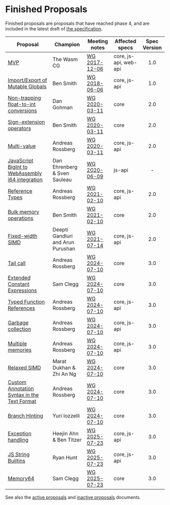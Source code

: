 # Finished Proposals

Finished proposals are proposals that have reached phase 4, and are included in the latest draft of [the specification](http://webassembly.github.io/spec/).

| Proposal                                                             | Champion         | Meeting notes        | Affected specs | Spec Version |
| -------------------------------------------------------------------- | ---------------- | ---------------------|----------------|:-------:|
| [MVP][mvp]                                                           | The Wasm CG      | [WG 2017-12-06][WG-2017-12-06] | core, js-api, web-api | 1.0 |
| [Import/Export of Mutable Globals][import_export_of_mutable_globals] | Ben Smith        | [WG 2018-06-06][WG-2018-06-06] | core, js-api | 1.0 |
| [Non-trapping float-to-int conversions][non-trapping_float-to-int_conversions] | Dan Gohman       | [WG 2020-03-11][WG-2020-03-11] | core | 2.0 |
| [Sign-extension operators][sign-extension_operators]                           | Ben Smith        | [WG 2020-03-11][WG-2020-03-11] | core | 2.0 |
| [Multi-value][multi-value]                                                     | Andreas Rossberg | [WG 2020-03-11][WG-2020-03-11] | core, js-api | 2.0 |
| [JavaScript BigInt to WebAssembly i64 integration][javascript_bigint_to_webassembly_i64_integration] | Dan Ehrenberg & Sven Sauleau           | [WG 2020-06-09][WG-2020-06-09] | js-api | - |
| [Reference Types][reference_types]                                             | Andreas Rossberg | [WG 2021-02-10][WG-2021-02-10] | core, js-api | 2.0 |
| [Bulk memory operations][bulk_memory_operations]                               | Ben Smith        | [WG 2021-02-10][WG-2021-02-10] | core | 2.0 |
| [Fixed-width SIMD][fixed-width_simd]                                           | Deepti Gandluri and Arun Purushan | [WG 2021-07-14][WG-2021-07-14] | core, js-api | 2.0 |
| [Tail call][tail_call]                                               | Andreas Rossberg         | [WG 2024-07-10][WG-2024-07-10] | core | 3.0 |
| [Extended Constant Expressions][extended-const]                      | Sam Clegg                | [WG 2024-07-10][WG-2024-07-10] | core | 3.0 |
| [Typed Function References][function_references]                     | Andreas Rossberg         | [WG 2024-07-10][WG-2024-07-10] | core, js-api | 3.0 |
| [Garbage collection][garbage_collection]                             | Andreas Rossberg         | [WG 2024-07-10][WG-2024-07-10] | core, js-api | 3.0 |
| [Multiple memories][multi-memory]                                    | Andreas Rossberg         | [WG 2024-07-10][WG-2024-07-10] | core, js-api | 3.0 |
| [Relaxed SIMD][relaxed-simd]                                         | Marat Dukhan & Zhi An Ng | [WG 2024-07-10][WG-2024-07-10] | core | 3.0 |
| [Custom Annotation Syntax in the Text Format][annotations]           | Andreas Rossberg         | [WG 2024-07-10][WG-2024-07-10] | core | 3.0 |
| [Branch Hinting][branch-hinting]                                     | Yuri Iozzelli            | [WG 2024-07-10][WG-2024-07-10] | core | 3.0 |
| [Exception handling][exception_handling]                             | Heejin Ahn & Ben Titzer  | [WG 2025-07-23][WG-2025-07-23] | core, js-api | 3.0 |
| [JS String Builtins][js-string-builtins]                             | Ryan Hunt                | [WG 2025-07-23][WG-2025-07-23] | core, js-api | 3.0 |
| [Memory64][memory64]                                                 | Sam Clegg                | [WG 2025-07-23][WG-2025-07-23] | core | 3.0 |

See also the [active proposals](README.md) and [inactive proposals](inactive-proposals.md) documents.

[mvp]: https://github.com/WebAssembly/design/blob/main/MVP.md
[import_export_of_mutable_globals]: https://github.com/WebAssembly/mutable-global
[non-trapping_float-to-int_conversions]: https://github.com/WebAssembly/nontrapping-float-to-int-conversions
[sign-extension_operators]: https://github.com/WebAssembly/sign-extension-ops
[multi-value]: https://github.com/WebAssembly/multi-value
[javascript_bigint_to_webassembly_i64_integration]: https://github.com/WebAssembly/JS-BigInt-integration
[reference_types]: https://github.com/WebAssembly/reference-types
[bulk_memory_operations]: https://github.com/WebAssembly/bulk-memory-operations
[fixed-width_simd]: https://github.com/webassembly/simd
[tail_call]: https://github.com/WebAssembly/tail-call
[extended-const]: https://github.com/WebAssembly/extended-const
[function_references]: https://github.com/WebAssembly/function-references
[garbage_collection]: https://github.com/WebAssembly/gc
[multi-memory]: https://github.com/WebAssembly/multi-memory
[relaxed-simd]: https://github.com/WebAssembly/relaxed-simd
[annotations]: https://github.com/WebAssembly/annotations
[branch-hinting]: https://github.com/WebAssembly/branch-hinting
[exception_handling]: https://github.com/WebAssembly/exception-handling
[js-string-builtins]: https://github.com/WebAssembly/js-string-builtins
[memory64]: https://github.com/WebAssembly/memory64
[WG-2017-12-06]: https://github.com/WebAssembly/meetings/blob/main/main/2017/WG-12-06.md
[WG-2018-06-06]: https://github.com/WebAssembly/meetings/blob/main/main/2018/WG-06-06.md#discussion-on-status-of-the-working-draft
[WG-2020-03-11]: https://github.com/WebAssembly/meetings/blob/main/main/2020/WG-03-11.md
[WG-2020-06-09]: https://lists.w3.org/Archives/Public/public-webassembly/2020Jun/0000.html
[WG-2021-02-10]: https://github.com/WebAssembly/meetings/blob/main/main/2021/WG-02-10.md
[WG-2021-07-14]: https://github.com/WebAssembly/meetings/blob/main/main/2021/WG-07-14.md
[WG-2024-07-10]: https://github.com/WebAssembly/meetings/blob/main/main/2024/WG-07-10.md
[WG-2025-07-23]: https://github.com/WebAssembly/meetings/blob/main/main/2025/WG-07-23.md

